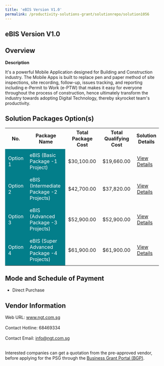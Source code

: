 ```yaml
---
title: 'eBIS Version V1.0'
permalink: /productivity-solutions-grant/solutionrepo/solution1056
---
```


## eBIS Version V1.0

## Overview

**Description**

It's a powerful Mobile Application designed for Building and Construction industry. The Mobile Apps is built to replace pen and paper method of site inspections, site recording, follow-up, issues tracking, and reporting including e-Permit to Work (e-PTW) that makes it easy for everyone throughout the process of construction, hence ultimately transform the industry towards adopting Digital Technology, thereby skyrocket team's productivity.

## Solution Packages Option(s)

<table>
<tr>
<th><b>No.</b></th>
<th><b>Package Name</b></th>
<th><b>Total Package Cost</b></th>
<th><b>Total Qualifying Cost</b></th>
<th><b>Solution Details</b></th>
</tr>
<tr>
<td style='padding: 10px; background-color: #037E8A; color: #FFFFFF;'>Option 1</td>
<td style='padding: 10px; background-color: #037E8A; color: #FFFFFF;'>eBIS (Basic Package -1 Project)</td>
<td style='padding: 10px;'>$30,100.00</td>
<td style='padding: 10px;'>$19,660.00</td>
<td style='padding: 10px;'><a href='/images/psg/NEWGENE_20200808_Desensitised_Annex_3_Part_1.pdf' target='_blank'>View Details</a></td>
</tr>
<tr>
<td style='padding: 10px; background-color: #037E8A; color: #FFFFFF;'>Option 2</td>
<td style='padding: 10px; background-color: #037E8A; color: #FFFFFF;'>eBIS (Intermediate Package -2 Projects)</td>
<td style='padding: 10px;'>$42,700.00</td>
<td style='padding: 10px;'>$37,820.00</td>
<td style='padding: 10px;'><a href='/images/psg/NEWGENE_20200808_Desensitised_Annex_3_Part_2.pdf' target='_blank'>View Details</a></td>
</tr>
<tr>
<td style='padding: 10px; background-color: #037E8A; color: #FFFFFF;'>Option 3</td>
<td style='padding: 10px; background-color: #037E8A; color: #FFFFFF;'>eBIS (Advanced Package -3 Projects)</td>
<td style='padding: 10px;'>$52,900.00</td>
<td style='padding: 10px;'>$52,900.00</td>
<td style='padding: 10px;'><a href='/images/psg/NEWGENE_20200808_Desensitised_Annex_3_Part_3.pdf' target='_blank'>View Details</a></td>
</tr>
<tr>
<td style='padding: 10px; background-color: #037E8A; color: #FFFFFF;'>Option 4</td>
<td style='padding: 10px; background-color: #037E8A; color: #FFFFFF;'> 	eBIS (Super Advanced Package -4 Projects)</td>
<td style='padding: 10px;'>$61,900.00</td>
<td style='padding: 10px;'>$61,900.00</td>
<td style='padding: 10px;'><a href='/images/psg/NEWGENE_20200808_Desensitised_Annex_3_Part_4.pdf' target='_blank'>View Details</a></td>
</tr>
</table>

## Mode and Schedule of Payment

 - Direct Purchase

## Vendor Information

 Web URL: www.ngt.com.sg <br><br>Contact Hotline: 68469334 <br><br>Contact Email: info@ngt.com.sg <br><br>

Interested companies can get a quotation from the pre-approved vendor, before applying for the PSG through the <a href='https://www.businessgrants.gov.sg/' target='_blank' rel='noopener'>Business Grant Portal (BGP)</a>.

<script src="/jquery/resize-tables.js"></script>

